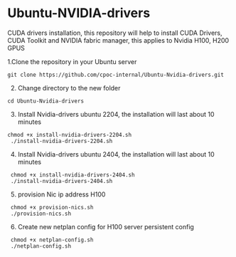# Ubuntu-NVIDIA-drivers
CUDA drivers installation, this repository will help to install CUDA Drivers, CUDA Toolkit and NVIDIA fabric manager, this applies to Nvidia H100, H200 GPUS

1.Clone the repository in your Ubuntu server
```
git clone https://github.com/cpoc-internal/Ubuntu-Nvidia-drivers.git
```
2. Change directory to the new folder
```
cd Ubuntu-Nvidia-drivers
```
3. Install Nvidia-drivers ubuntu 2204, the installation will last about 10 minutes
```
chmod +x install-nvidia-drivers-2204.sh
 ./install-nvidia-drivers-2204.sh
```
4. Install Nvidia-drivers ubuntu 2404, the installation will last about 10 minutes
```
 chmod +x install-nvidia-drivers-2404.sh
 ./install-nvidia-drivers-2404.sh
```

5. provision Nic ip address H100
```
 chmod +x provision-nics.sh
 ./provision-nics.sh
```
6. Create new netplan config for H100 server persistent config
```
 chmod +x netplan-config.sh
 ./netplan-config.sh
```

